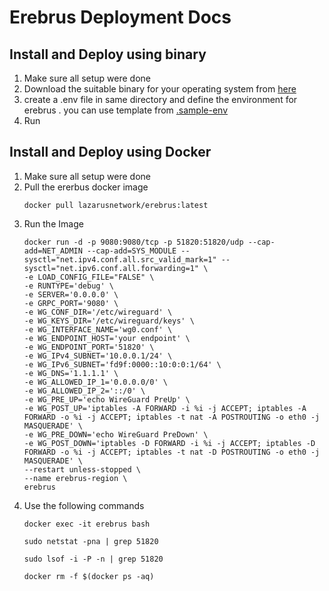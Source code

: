# Erebrus Deployment Docs

## Install and Deploy using binary

1. Make sure all setup were done
2. Download the suitable binary for your operating system from [here](https://github.com/TheLazarusNetwork/erebrus/releases/)
3. create a .env file in same directory and define the environment for erebrus . you can use template from [.sample-env](https://github.com/TheLazarusNetwork/erebrus/blob/main/.sample-env)
4. Run

## Install and Deploy using Docker

1. Make sure all setup were done
2. Pull the ererbus docker image
    ```
    docker pull lazarusnetwork/erebrus:latest
    ```
3. Run the Image
    ```
    docker run -d -p 9080:9080/tcp -p 51820:51820/udp --cap-add=NET_ADMIN --cap-add=SYS_MODULE --sysctl="net.ipv4.conf.all.src_valid_mark=1" --sysctl="net.ipv6.conf.all.forwarding=1" \
    -e LOAD_CONFIG_FILE="FALSE" \
    -e RUNTYPE='debug' \
    -e SERVER='0.0.0.0' \
    -e GRPC_PORT='9080' \
    -e WG_CONF_DIR='/etc/wireguard' \
    -e WG_KEYS_DIR='/etc/wireguard/keys' \
    -e WG_INTERFACE_NAME='wg0.conf' \
    -e WG_ENDPOINT_HOST='your endpoint' \
    -e WG_ENDPOINT_PORT='51820' \
    -e WG_IPv4_SUBNET='10.0.0.1/24' \
    -e WG_IPv6_SUBNET='fd9f:0000::10:0:0:1/64' \
    -e WG_DNS='1.1.1.1' \
    -e WG_ALLOWED_IP_1='0.0.0.0/0' \
    -e WG_ALLOWED_IP_2='::/0' \
    -e WG_PRE_UP='echo WireGuard PreUp' \
    -e WG_POST_UP='iptables -A FORWARD -i %i -j ACCEPT; iptables -A FORWARD -o %i -j ACCEPT; iptables -t nat -A POSTROUTING -o eth0 -j MASQUERADE' \
    -e WG_PRE_DOWN='echo WireGuard PreDown' \
    -e WG_POST_DOWN='iptables -D FORWARD -i %i -j ACCEPT; iptables -D FORWARD -o %i -j ACCEPT; iptables -t nat -D POSTROUTING -o eth0 -j MASQUERADE' \
    --restart unless-stopped \
    --name erebrus-region \
    erebrus
    ```
4. Use the following commands   
    ```
    docker exec -it erebrus bash
    ```
    ```
    sudo netstat -pna | grep 51820
    ```
    ```
    sudo lsof -i -P -n | grep 51820
    ```
    ```
    docker rm -f $(docker ps -aq)
    ```

